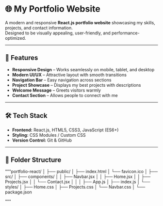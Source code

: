 # 🌐 My Portfolio Website

A modern and responsive **React.js portfolio website** showcasing my skills, projects, and contact information.  
Designed to be visually appealing, user-friendly, and performance-optimized.

---

## 🚀 Features

- **Responsive Design** – Works seamlessly on mobile, tablet, and desktop
- **Modern UI/UX** – Attractive layout with smooth transitions
- **Navigation Bar** – Easy navigation across sections
- **Project Showcase** – Displays my best projects with descriptions
- **Welcome Message** – Greets visitors warmly
- **Contact Section** – Allows people to connect with me

---

## 🛠️ Tech Stack

- **Frontend:** React.js, HTML5, CSS3, JavaScript (ES6+)
- **Styling:** CSS Modules / Custom CSS
- **Version Control:** Git & GitHub

---

## 📂 Folder Structure

"""portfolio-react/
│
├── public/
│ ├── index.html
│ └── favicon.ico
│
├── src/
│ ├── components/
│ │ ├── Navbar.jsx
│ │ ├── Home.jsx
│ │ ├── Projects.jsx
│ │ └── Contact.jsx
│ │
│ ├── App.js
│ ├── index.js
│ └── styles/
│ ├── Home.css
│ ├── Projects.css
│ └── Navbar.css
│
└── package.json

"""
